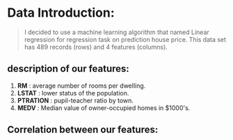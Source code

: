 # Data Introduction:
> I decided to use a machine learning algorithm that named Linear regression for regression task on prediction house price.
> This data set has 489 records (rows) and 4 features (columns).

## description of our features:
1. **RM** : average number of rooms per dwelling.
2. **LSTAT** : lower status of the population.
3. **PTRATION** : pupil-teacher ratio by town.
4. **MEDV** : Median value of owner-occupied homes in $1000's.

## Correlation between our features:
